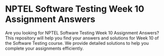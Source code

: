 # NPTEL Software Testing Week 10 Assignment Answers

Are you looking for NPTEL Software Testing Week 10 Assignment Answers? This repository will help you find your answers and solutions for Week 10 of the Software Testing course. We provide detailed solutions to help you complete your assignments efficiently.